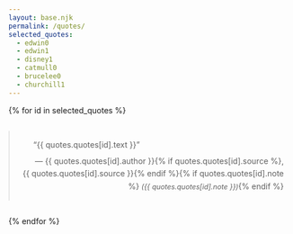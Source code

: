 ```yaml
---
layout: base.njk
permalink: /quotes/
selected_quotes:
  - edwin0
  - edwin1
  - disney1
  - catmull0
  - brucelee0
  - churchill1
---
```

<style>
    blockquote {
        max-width: 520px;
        margin: 2em auto;
        padding: 1em;
        line-height: 1.6;
        text-align: justify;
        text-indent: 2em;
    }
    blockquote footer {
        text-align: right;
        margin-top: 0.5em;
    }
    @media (max-width: 520px) {
        blockquote {
            margin: 1em;
            padding: 0.8em;
        }
    }
</style>

{% for id in selected_quotes %}
<blockquote>
    &ldquo;{{ quotes.quotes[id].text }}&rdquo;
    <footer>— {{ quotes.quotes[id].author }}{% if quotes.quotes[id].source %}, {{ quotes.quotes[id].source }}{% endif %}{% if quotes.quotes[id].note %} <span style="font-style: italic; font-size: 0.9em;">({{ quotes.quotes[id].note }})</span>{% endif %}</footer>
</blockquote>
{% endfor %}